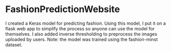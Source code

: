 # FashionPredictionWebsite
I created a Keras model for predicting fashion. Using this model, I put it on a flask web app to simplify the process so anyone can use the model for themselves. I also added inverse thresholding to preprocess the images uploaded by users. Note: the model was trained using the fashion-minst dataset.
